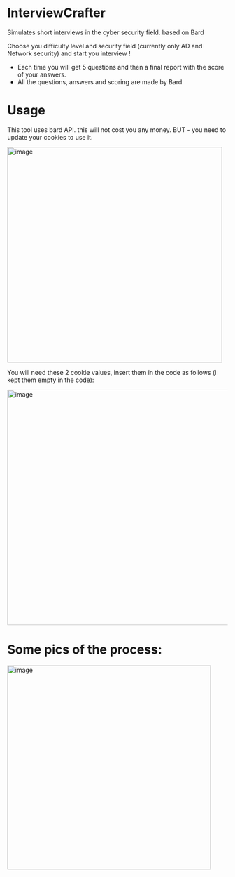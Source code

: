 # InterviewCrafter
Simulates short interviews in the cyber security field. based on Bard

Choose you difficulty level and security field (currently only AD and Network security) and start you interview !
* Each time you will get 5 questions and then a final report with the score of your answers.
* All the questions, answers and scoring are made by Bard 

# Usage
This tool uses bard API. this will not cost you any money. 
BUT - you need to update your cookies to use it.

<img width="491" alt="image" src="https://github.com/sap8899/InterviewCrafter/assets/88736901/503fe33d-0d05-4d19-9746-4c47e30a86c1">

You will need these 2 cookie values, insert them in the code as follows (i kept them empty in the code):

<img width="536" alt="image" src="https://github.com/sap8899/InterviewCrafter/assets/88736901/5e65dff5-c388-4089-976a-15a909577156">

# Some pics of the process:
<img width="465" alt="image" src="https://github.com/sap8899/InterviewCrafter/assets/88736901/70429302-67f8-41e2-834b-7ac7327ecaa7">

